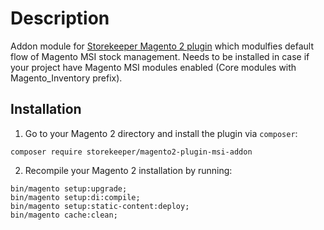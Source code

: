 # Description

Addon module for [Storekeeper Magento 2 plugin](https://github.com/storekeeper-company/magento2-plugin) which modulfies default flow of Magento MSI stock management.
Needs to be installed in case if your project have Magento MSI modules enabled (Core modules with Magento_Inventory prefix).


## Installation

1. Go to your Magento 2 directory and install the plugin via `composer`:
```
composer require storekeeper/magento2-plugin-msi-addon
```

2. Recompile your Magento 2 installation by running:
```
bin/magento setup:upgrade;
bin/magento setup:di:compile;
bin/magento setup:static-content:deploy;
bin/magento cache:clean;
```

